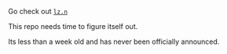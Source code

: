 Go check out [`lz.n`](https://github.com/nvim-neorocks/lz.n)

This repo needs time to figure itself out.

Its less than a week old and has never been officially announced.
